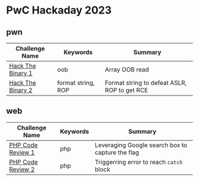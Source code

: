 # PwC Hackaday 2023

## pwn

| Challenge Name | Keywords | Summary |
| --- | --- | --- |
| [Hack The Binary 1](./pwn/hack-the-binary-1/) | oob | Array OOB read |
| [Hack The Binary 2](./pwn/hack-the-binary-2/) | format string, ROP | Format string to defeat ASLR, ROP to get RCE |

## web

| Challenge Name | Keywords | Summary |
| --- | --- | --- |
| [PHP Code Review 1](./web/php-code-review-1/) | php | Leveraging Google search box to capture the flag |
| [PHP Code Review 2](./web/php-code-review-2/) | php | Triggerring error to reach `catch` block |
